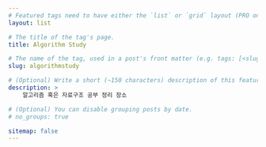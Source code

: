 ```yaml
---
# Featured tags need to have either the `list` or `grid` layout (PRO only).
layout: list

# The title of the tag's page.
title: Algorithm Study

# The name of the tag, used in a post's front matter (e.g. tags: [<slug>]).
slug: algorithmstudy

# (Optional) Write a short (~150 characters) description of this featured tag.
description: >
    알고리즘 혹은 자료구조 공부 정리 장소

# (Optional) You can disable grouping posts by date.
# no_groups: true

sitemap: false
---
```

